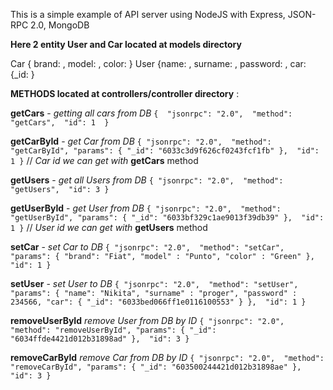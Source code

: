 This is a simple example of API server using NodeJS with Express, JSON-RPC 2.0, MongoDB

**Here 2 entity User and Car located at models directory**

Car { brand: , model: , color: }
User {name: , surname: , password: , car: {_id: }

**METHODS located at controllers/controller directory** :

**getCars** - _getting all cars from DB_
`{ 
"jsonrpc": "2.0", 
 "method": "getCars", 
 "id": 1 
}`

**getCarById** - _get Car from DB_
`{
"jsonrpc": "2.0", 
"method": "getCarById",
"params": {
    "_id": "6033c3d9f626cf0243fcf1fb"
}, 
"id": 1
}`
// _Car id we can get with_ **getCars** method

**getUsers** - _get all Users from DB_
`{
"jsonrpc": "2.0", 
"method": "getUsers", 
"id": 3
}`

**getUserById** - _get User from DB_
`{
"jsonrpc": "2.0", 
"method": "getUserById",
"params": {
    "_id": "6033bf329c1ae9013f39db39"
}, 
"id": 1
}`
// _User id we can get with_ **getUsers** method

**setCar** - _set Car to DB_
`{
"jsonrpc": "2.0", 
"method": "setCar", 
"params": {
    "brand": "Fiat",
    "model" : "Punto",
    "color" : "Green"
}, 
"id": 1
}`

**setUser** - _set User to DB_
`{
"jsonrpc": "2.0", 
"method": "setUser", 
"params": {
    "name": "Nikita",
    "surname" : "proger",
    "password" : 234566,
    "car": {
        "_id": "6033bed066ff1e0116100553"
    }
}, 
"id": 1
}`

**removeUserById** _remove User from DB by ID_
`{
"jsonrpc": "2.0", 
"method": "removeUserById",
"params": {
    "_id": "6034ffde4421d012b31898ad"
}, 
"id": 3
}`

**removeCarById** _remove Car from DB by ID_
`{
"jsonrpc": "2.0", 
"method": "removeCarById",
"params": {
    "_id": "603500244421d012b31898ae"
}, 
"id": 3
}`
